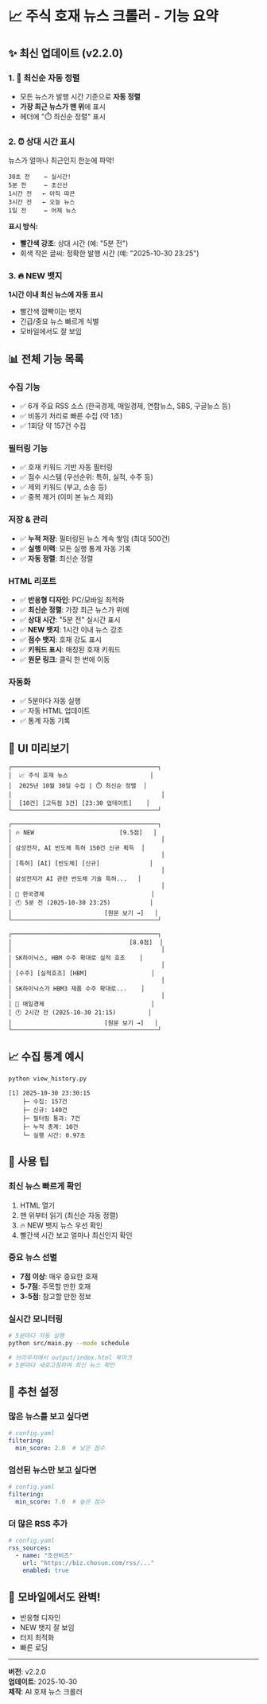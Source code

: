 # 📈 주식 호재 뉴스 크롤러 - 기능 요약

## ✨ 최신 업데이트 (v2.2.0)

### 1. 🔄 최신순 자동 정렬
- 모든 뉴스가 발행 시간 기준으로 **자동 정렬**
- **가장 최근 뉴스가 맨 위**에 표시
- 헤더에 "⏱️ 최신순 정렬" 표시

### 2. ⏰ 상대 시간 표시
뉴스가 얼마나 최근인지 한눈에 파악!

```
30초 전    ← 실시간!
5분 전     ← 초신선
1시간 전   ← 아직 따끈
3시간 전   ← 오늘 뉴스
1일 전     ← 어제 뉴스
```

**표시 방식:**
- **빨간색 강조**: 상대 시간 (예: "5분 전")
- 회색 작은 글씨: 정확한 발행 시간 (예: "2025-10-30 23:25")

### 3. 🔥 NEW 뱃지
**1시간 이내 최신 뉴스에 자동 표시**
- 빨간색 깜빡이는 뱃지
- 긴급/중요 뉴스 빠르게 식별
- 모바일에서도 잘 보임

## 📊 전체 기능 목록

### 수집 기능
- ✅ 6개 주요 RSS 소스 (한국경제, 매일경제, 연합뉴스, SBS, 구글뉴스 등)
- ✅ 비동기 처리로 빠른 수집 (약 1초)
- ✅ 1회당 약 157건 수집

### 필터링 기능
- ✅ 호재 키워드 기반 자동 필터링
- ✅ 점수 시스템 (우선순위: 특허, 실적, 수주 등)
- ✅ 제외 키워드 (부고, 소송 등)
- ✅ 중복 제거 (이미 본 뉴스 제외)

### 저장 & 관리
- ✅ **누적 저장**: 필터링된 뉴스 계속 쌓임 (최대 500건)
- ✅ **실행 이력**: 모든 실행 통계 자동 기록
- ✅ **자동 정렬**: 최신순 정렬

### HTML 리포트
- ✅ **반응형 디자인**: PC/모바일 최적화
- ✅ **최신순 정렬**: 가장 최근 뉴스가 위에
- ✅ **상대 시간**: "5분 전" 실시간 표시
- ✅ **NEW 뱃지**: 1시간 이내 뉴스 강조
- ✅ **점수 뱃지**: 호재 강도 표시
- ✅ **키워드 표시**: 매칭된 호재 키워드
- ✅ **원문 링크**: 클릭 한 번에 이동

### 자동화
- ✅ 5분마다 자동 실행
- ✅ 자동 HTML 업데이트
- ✅ 통계 자동 기록

## 🎨 UI 미리보기

```
┌─────────────────────────────────────────┐
│  📈 주식 호재 뉴스                       │
│  2025년 10월 30일 수집 | ⏱️ 최신순 정렬  │
│                                          │
│  [10건] [고득점 3건] [23:30 업데이트]    │
└─────────────────────────────────────────┘

┌─────────────────────────────────────────┐
│ 🔥 NEW                        [9.5점]   │
│                                          │
│ 삼성전자, AI 반도체 특허 150건 신규 획득  │
│                                          │
│ [특허] [AI] [반도체] [신규]              │
│                                          │
│ 삼성전자가 AI 관련 반도체 기술 특허...   │
│                                          │
│ 📰 한국경제                              │
│ 🕐 5분 전 (2025-10-30 23:25)           │
│                          [원문 보기 →]   │
└─────────────────────────────────────────┘

┌─────────────────────────────────────────┐
│                                 [8.0점]  │
│                                          │
│ SK하이닉스, HBM 수주 확대로 실적 호조    │
│                                          │
│ [수주] [실적호조] [HBM]                  │
│                                          │
│ SK하이닉스가 HBM3 제품 수주 확대로...    │
│                                          │
│ 📰 매일경제                              │
│ 🕐 2시간 전 (2025-10-30 21:15)         │
│                          [원문 보기 →]   │
└─────────────────────────────────────────┘
```

## 📈 수집 통계 예시

```bash
python view_history.py
```

```
[1] 2025-10-30 23:30:15
    ├─ 수집: 157건
    ├─ 신규: 140건
    ├─ 필터링 통과: 7건
    ├─ 누적 총계: 10건
    └─ 실행 시간: 0.97초
```

## 🚀 사용 팁

### 최신 뉴스 빠르게 확인
1. HTML 열기
2. 맨 위부터 읽기 (최신순 자동 정렬)
3. 🔥 NEW 뱃지 뉴스 우선 확인
4. 빨간색 시간 보고 얼마나 최신인지 확인

### 중요 뉴스 선별
- **7점 이상**: 매우 중요한 호재
- **5-7점**: 주목할 만한 호재
- **3-5점**: 참고할 만한 정보

### 실시간 모니터링
```bash
# 5분마다 자동 실행
python src/main.py --mode schedule

# 브라우저에서 output/index.html 북마크
# 5분마다 새로고침하여 최신 뉴스 확인
```

## 🎯 추천 설정

### 많은 뉴스를 보고 싶다면
```yaml
# config.yaml
filtering:
  min_score: 2.0  # 낮은 점수
```

### 엄선된 뉴스만 보고 싶다면
```yaml
# config.yaml
filtering:
  min_score: 7.0  # 높은 점수
```

### 더 많은 RSS 추가
```yaml
# config.yaml
rss_sources:
  - name: "조선비즈"
    url: "https://biz.chosun.com/rss/..."
    enabled: true
```

## 📱 모바일에서도 완벽!

- 반응형 디자인
- NEW 뱃지 잘 보임
- 터치 최적화
- 빠른 로딩

---

**버전**: v2.2.0  
**업데이트**: 2025-10-30  
**제작**: AI 호재 뉴스 크롤러

